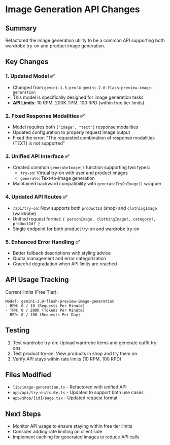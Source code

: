 # Image Generation API Changes

## Summary
Refactored the image generation utility to be a common API supporting both wardrobe try-on and product image generation.

## Key Changes

### 1. **Updated Model** ✅
- Changed from `gemini-1.5-pro` to `gemini-2.0-flash-preview-image-generation`
- This model is specifically designed for image generation tasks
- **API Limits**: 10 RPM, 200K TPM, 100 RPD (within free tier limits)

### 2. **Fixed Response Modalities** ✅
- Model requires both `["image", "text"]` response modalities
- Updated configuration to properly request image output
- Fixed the error: "The requested combination of response modalities (TEXT) is not supported"

### 3. **Unified API Interface** ✅
- Created common `generateImage()` function supporting two types:
  - `try-on`: Virtual try-on with user and product images
  - `generate`: Text-to-image generation
- Maintained backward compatibility with `generateTryOnImage()` wrapper

### 4. **Updated API Routes** ✅
- `/api/try-on`: Now supports both `productId` (shop) and `clothingImage` (wardrobe)
- Unified request format: `{ personImage, clothingImage?, category?, productId? }`
- Single endpoint for both product try-on and wardrobe try-on

### 5. **Enhanced Error Handling** ✅
- Better fallback descriptions with styling advice
- Quota management and error categorization
- Graceful degradation when API limits are reached

## API Usage Tracking

Current limits (Free Tier):
```
Model: gemini-2.0-flash-preview-image-generation
- RPM: 0 / 10 (Requests Per Minute)
- TPM: 0 / 200K (Tokens Per Minute)
- RPD: 0 / 100 (Requests Per Day)
```

## Testing
1. Test wardrobe try-on: Upload wardrobe items and generate outfit try-ons
2. Test product try-on: View products in shop and try them on
3. Verify API stays within rate limits (10 RPM, 100 RPD)

## Files Modified
- `lib/image-generation.ts` - Refactored with unified API
- `app/api/try-on/route.ts` - Updated to support both use cases
- `app/shop/[id]/page.tsx` - Updated request format

## Next Steps
- Monitor API usage to ensure staying within free tier limits
- Consider adding rate limiting on client side
- Implement caching for generated images to reduce API calls
